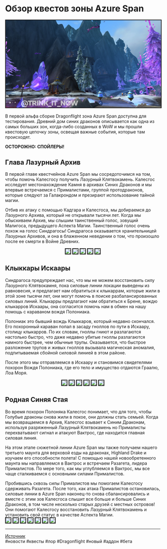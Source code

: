 # Обзор квестов зоны Azure Span

<center>
<img src=https://raw.githubusercontent.com/MagicalCow/TrinkIT-News/main/Assets/WH327686/WH327686-01.jpg float=center border=2>
</center>  

В первой альфа сборке Dragonflight зона Azure Span доступна для тестирования. Древний дом синих драконов описывается как одна из самых больших зон, когда-либо созданных в WoW и мы прошли квестовую цепочку зоны, освещая важные события, которые там происходят.

**ОСТОРОЖНО: СПОЙЛЕРЫ!**

## Глава Лазурный Архив
В первой главе квестчейнов Azure Span мы сосредоточимся на том, чтобы помочь Калесгосу получить Лазурный Клятвокамень. Калесгос исследует местонахождение Камня в архивах Синих Драконов и мы впервые встречаемся с Прималистами, группой протодраконов, которые следуют за Галакрондом и презирают использование тайной магии.

Отбив их атаку с помощью Кадгара и Калесгоса, мы добираемся до Лазурного Архива, который не открывали тысячи лет. Когда мы обыскиваем Архив, мы слышим таинственный голос, зовущий Малигоса, предыдущего Аспекта Магии. Таинственный голос очень похож на голос Синдрагосы! Синдрагоса оказывается хранительницей Лазурных Архивов, и она в блаженном неведении о том, что произошло после ее смерти в Войне Древних.  
<center>
<img src=https://wow.zamimg.com/uploads/screenshots/normal/1067880.jpg float=center border=2>
<img src=https://wow.zamimg.com/uploads/screenshots/normal/1067881.jpg float=center border=2>
<img src=https://wow.zamimg.com/uploads/screenshots/normal/1067882.jpg float=center border=2>
<img src=https://wow.zamimg.com/uploads/screenshots/normal/1067883.jpg float=center border=2>
<img src=https://wow.zamimg.com/uploads/screenshots/normal/1067879.jpg float=center border=2>
</center> 

## Клыккары Искаары
Синдрагоса предупреждает нас, что мы не можем восстановить силу Лазурного Клятвокамня, пока силовые линии локации выведены из равновесия, и предлагает нам обратиться к клыкаррам, которые жили в этой зоне тысячи лет, они могут помочь в поиске разбалансированных силовых линий. Клыкарры предлагают нам обратиться к Брене, вождю клыкарров Искаары, она согласится помочь нам в обмен на нашу помощь с караваном вождя Полониака.

Полониак это бывший вождь Клыккаров, который недавно скончался. Его похоронный караван попал в засаду гноллов по пути в Искаару, столицу клыкарров. По их словам, гноллы гниют и разлагаются настолько быстро, что даже недавно убитые гноллы разлагаются намного быстрее, чем обычные трупы. Оказывается, что быстрое разложение трупов и живых гноллов вызывала магическая аномалия, подпитываемая сбойной силовой линией в этом районе.

После этого мы отправляемся в Искаару и становимся свидетелями похорон Вождя Полониака, где его тело и имущество отдаются Граалю, Лоа Моря.  
<center>
<img src="https://wow.zamimg.com/uploads/screenshots/normal/1067884.jpg" float=center border=2>
<img src="https://wow.zamimg.com/uploads/screenshots/normal/1067885.jpg" float=center border=2>
<img src="https://wow.zamimg.com/uploads/screenshots/normal/1067886.jpg" float=center border=2>
<img src="https://wow.zamimg.com/uploads/screenshots/normal/1067887.jpg" float=center border=2>
<img src="https://wow.zamimg.com/uploads/screenshots/normal/1067888.jpg" float=center border=2>
<img src="https://wow.zamimg.com/uploads/screenshots/normal/1067889.jpg" float=center border=2>
</center> 

## Родная Синяя Стая
Во время похорон Полоняка Калесгос понимает, что для того, чтобы Голубые драконы снова жили в покое, они должны стать семьей. Когда мы возвращаемся в Архив, Калесгос взывает к Синим Драконам, используя разряженный Лазурный Клятвокамень но Прималисты перехватывают сигнал и атакуют Вактрос, где находится главная силовая линия.

На этом этапе сюжетной линии Azure Span мы также получаем нашего третьего маунта для верховой езды на драконах, Highland Drake и изучаем его способности полета! С помощью нашей новообретенного маунта мы направляемся в Вактрос и встречаем Разагета, лидера Прималистов. По мере того, как мы углубляемся в Вактрос, мы все чаще сталкиваемся с основными силами Прималистов.

Пробившись сквозь силы Прималистов мы помогаем Калесгосу сдерживать Разагета. После того, как атака Прималистов остановилась, силовые линии в Azure Span наконец-то снова сбалансировались и вместе с этим зов Калесгоса слышит все больше и больше Синих Драконов, в том числе несколько старых друзей с местных островов! Они помогают Калесгосу восстановить Лазурный Клятвокамень и установить свой статус в качестве Аспекта Магии.  
<img src="https://wow.zamimg.com/uploads/screenshots/normal/1067890.jpg" float=center border=2>
<img src="https://wow.zamimg.com/uploads/screenshots/normal/1067891.jpg" float=center border=2>
<img src="https://wow.zamimg.com/uploads/screenshots/normal/1067892.jpg" float=center border=2>
<img src="https://wow.zamimg.com/uploads/screenshots/normal/1067893.jpg" float=center border=2>
<img src="https://wow.zamimg.com/uploads/screenshots/normal/1067894.jpg" float=center border=2>
<img src="https://wow.zamimg.com/uploads/screenshots/normal/1067895.jpg" float=center border=2>
<img src="https://wow.zamimg.com/uploads/screenshots/normal/1067896.jpg" float=center border=2>


---
[Источник](https://www.wowhead.com/news/327686)  
#новости #квесты #лор #Dragonflight #новый #аддон #бета